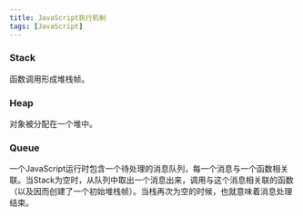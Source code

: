 ```yaml
---
title: JavaScript执行机制
tags: [JavaScript]
---
```


### Stack

函数调用形成堆栈帧。

### Heap

对象被分配在一个堆中。

### Queue

一个JavaScript运行时包含一个待处理的消息队列，每一个消息与一个函数相关联。当Stack为空时，从队列中取出一个消息出来，调用与这个消息相关联的函数（以及因而创建了一个初始堆栈帧）。当栈再次为空的时候，也就意味着消息处理结束。

